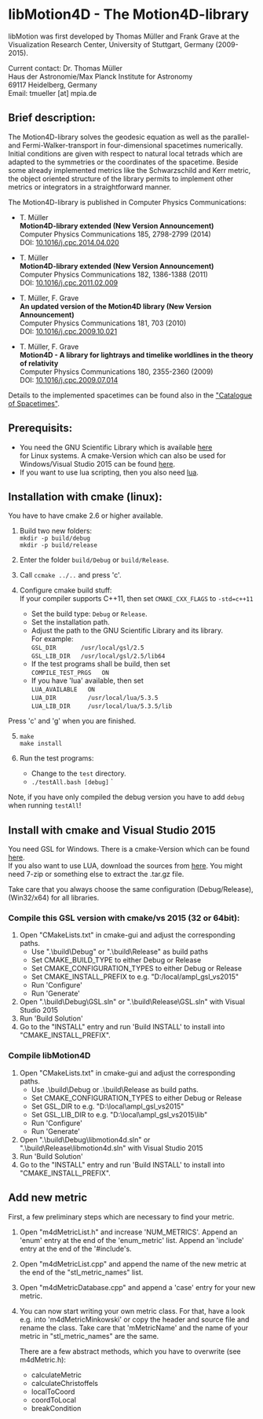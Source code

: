 
# libMotion4D - The Motion4D-library

libMotion was first developed by Thomas Müller and Frank Grave at the 
Visualization Research Center, University of Stuttgart, Germany (2009-2015).

Current contact:
Dr. Thomas Müller  
Haus der Astronomie/Max Planck Institute for Astronomy  
69117 Heidelberg, Germany  
Email: tmueller [at] mpia.de

## Brief description:

The Motion4D-library solves the geodesic equation as well as the parallel- and
Fermi-Walker-transport in four-dimensional spacetimes numerically. Initial
conditions are given with respect to natural local tetrads which are adapted to
the symmetries or the coordinates of the spacetime. Beside some already
implemented metrics like the Schwarzschild and Kerr metric, the object oriented
structure of the library permits to implement other metrics or integrators in a
straightforward manner.


The Motion4D-library is published in Computer Physics Communications:

* T. Müller  
  __Motion4D-library extended (New Version Announcement)__  
  Computer Physics Communications 185, 2798-2799 (2014)  
  DOI: [10.1016/j.cpc.2014.04.020](dx.doi.org/10.1016/j.cpc.2014.04.020)

* T. Müller  
  __Motion4D-library extended (New Version Announcement)__  
  Computer Physics Communications 182, 1386-1388 (2011)  
  DOI: [10.1016/j.cpc.2011.02.009](dx.doi.org/10.1016/j.cpc.2011.02.009)  

* T. Müller, F. Grave  
  __An updated version of the Motion4D library (New Version Announcement)__  
  Computer Physics Communications 181, 703 (2010)  
  DOI: [10.1016/j.cpc.2009.10.021](dx.doi.org/10.1016/j.cpc.2009.10.021)  

* T. Müller, F. Grave  
  __Motion4D - A library for lightrays and timelike worldlines in the theory of relativity__  
  Computer Physics Communications 180, 2355-2360 (2009)  
  DOI: [10.1016/j.cpc.2009.07.014](dx.doi.org/10.1016/j.cpc.2009.07.014)  

Details to the implemented spacetimes can be found also in the
["Catalogue of Spacetimes"](http://arxiv.org/abs/0904.4184).


## Prerequisits:

* You need the GNU Scientific Library which is available [here](http://www.gnu.org/software/gsl/)  
  for Linux systems. A cmake-Version which can also be used for Windows/Visual Studio 2015 can 
  be found [here](https://github.com/ampl/gsl).
* If you want to use lua scripting, then you also need [lua](http://www.lua.org/).


## Installation with cmake (linux):  
You have to have cmake 2.6 or higher available.

1. Build two new folders:  
      `mkdir -p build/debug`  
      `mkdir -p build/release`  

2. Enter the folder `build/Debug` or `build/Release`.

3. Call  `ccmake ../..`  and press 'c'.

4. Configure cmake build stuff:  
  If your compiler supports C++11, then set `CMAKE_CXX_FLAGS`  to  `-std=c++11`
    * Set the build type:  `Debug` or `Release`.
    * Set the installation path.
    * Adjust the path to the GNU Scientific Library and its library.  
      For example:  
         `GSL_DIR       /usr/local/gsl/2.5`  
         `GSL_LIB_DIR   /usr/local/gsl/2.5/lib64`
    * If the test programs shall be build, then set  
         `COMPILE_TEST_PRGS   ON`
    * If you have 'lua' available, then set  
         `LUA_AVAILABLE   ON`  
         `LUA_DIR         /usr/local/lua/5.3.5`  
         `LUA_LIB_DIR     /usr/local/lua/5.3.5/lib`  

  Press 'c' and 'g' when you are finished.

5. `make`  
    `make install`

6. Run the test programs:  
    * Change to the `test` directory.  
    * `./testAll.bash [debug]`  `

  Note, if you have only compiled the debug version you have to add `debug` when
  running `testAll`!


## Install with cmake and Visual Studio 2015
You need GSL for Windows. There is a cmake-Version which can be found [here](https://github.com/ampl/gsl).  
If you also want to use LUA, download the sources from [here](https://www.lua.org/). 
You might need 7-zip or something else to extract the .tar.gz file.

Take care that you always choose the same configuration (Debug/Release), (Win32/x64) 
for all libraries.

### Compile this GSL version with cmake/vs 2015 (32 or 64bit):
1. Open "CMakeLists.txt" in cmake-gui and adjust the corresponding paths.
    - Use ".\build\Debug" or ".\build\Release"  as build paths
    - Set CMAKE_BUILD_TYPE  to either Debug or Release
    - Set CMAKE_CONFIGURATION_TYPES  to either Debug or Release
    - Set CMAKE_INSTALL_PREFIX  to e.g. "D:/local/ampl_gsl_vs2015"
    - Run 'Configure'
    - Run 'Generate'
2. Open ".\build\Debug\GSL.sln" or ".\build\Release\GSL.sln" with Visual Studio 2015
3. Run 'Build Solution'
4. Go to the "INSTALL" entry and run 'Build INSTALL' to install into "CMAKE_INSTALL_PREFIX".


### Compile libMotion4D
1. Open "CMakeLists.txt" in cmake-gui and adjust the corresponding paths.
   - Use .\build\Debug  or .\build\Release as build paths.
   - Set CMAKE_CONFIGURATION_TYPES to either Debug or Release
   - Set GSL_DIR to e.g. "D:\local\ampl_gsl_vs2015"
   - Set GSL_LIB_DIR to e.g. "D:\local\ampl_gsl_vs2015\lib"
   - Run 'Configure'
   - Run 'Generate'
2. Open ".\build\Debug\libmotion4d.sln" or ".\build\Release\libmotion4d.sln" with Visual Studio 2015
3. Run 'Build Solution'
4. Go to the "INSTALL" entry and run 'Build INSTALL' to install into "CMAKE_INSTALL_PREFIX".
   

## Add new metric
First, a few preliminary steps which are necessary to find your metric.
1. Open "m4dMetricList.h" and increase 'NUM_METRICS'.
   Append an 'enum' entry at the end of the 'enum_metric' list.
   Append an 'include' entry at the end of the '#include's.
2. Open "m4dMetricList.cpp" and append the name of the new metric at the end
   of the "stl_metric_names" list.
3. Open "m4dMetricDatabase.cpp" and append a 'case' entry for your new metric.

4. You can now start writing your own metric class. 
   For that, have a look e.g. into 'm4dMetricMinkowski' or copy the header and
   source file and rename the class.
   Take care that 'mMetricName' and the name of your metric in "stl_metric_names"
   are the same.
   
   There are a few abstract methods, which you have to overwrite (see m4dMetric.h):
    - calculateMetric
    - calculateChristoffels
    - localToCoord
    - coordToLocal
    - breakCondition

